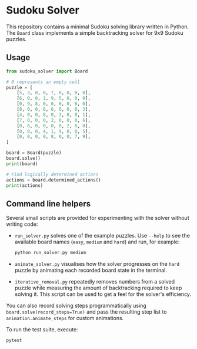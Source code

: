 # Sudoku Solver

This repository contains a minimal Sudoku solving library written in Python.
The `Board` class implements a simple backtracking solver for 9x9 Sudoku
puzzles.

## Usage

```python
from sudoku_solver import Board

# 0 represents an empty cell
puzzle = [
    [5, 3, 0, 0, 7, 0, 0, 0, 0],
    [6, 0, 0, 1, 9, 5, 0, 0, 0],
    [0, 9, 8, 0, 0, 0, 0, 6, 0],
    [8, 0, 0, 0, 6, 0, 0, 0, 3],
    [4, 0, 0, 8, 0, 3, 0, 0, 1],
    [7, 0, 0, 0, 2, 0, 0, 0, 6],
    [0, 6, 0, 0, 0, 0, 2, 8, 0],
    [0, 0, 0, 4, 1, 9, 0, 0, 5],
    [0, 0, 0, 0, 8, 0, 0, 7, 9],
]

board = Board(puzzle)
board.solve()
print(board)

# Find logically determined actions
actions = board.determined_actions()
print(actions)
```

## Command line helpers

Several small scripts are provided for experimenting with the solver without
writing code:

- `run_solver.py` solves one of the example puzzles.  Use `--help` to see the
  available board names (``easy``, ``medium`` and ``hard``) and run, for
  example:

  ```bash
  python run_solver.py medium
  ```

- `animate_solver.py` visualises how the solver progresses on the ``hard``
  puzzle by animating each recorded board state in the terminal.

- `iterative_removal.py` repeatedly removes numbers from a solved puzzle while
  measuring the amount of backtracking required to keep solving it.  This
  script can be used to get a feel for the solver's efficiency.

You can also record solving steps programmatically using
``board.solve(record_steps=True)`` and pass the resulting step list to
``animation.animate_steps`` for custom animations.

To run the test suite, execute:

```bash
pytest
```
